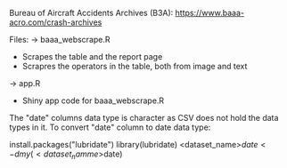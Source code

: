 Bureau of Aircraft Accidents Archives (B3A): https://www.baaa-acro.com/crash-archives

Files:
-> baaa_webscrape.R 
  - Scrapes the table and the report page
  - Scrapres the operators in the table, both from image and text

-> app.R
  - Shiny app code for baaa_webscrape.R

The "date" columns data type is character as CSV does not hold the data types in it. To convert "date" column to date data type:

install.packages("lubridate")
  library(lubridate)
  <dataset_name>$date <- dmy(<dataset_namme>$date)
